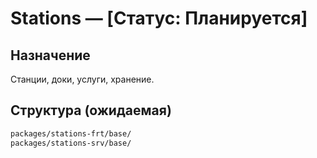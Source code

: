 # Stations — [Статус: Планируется]

## Назначение

Станции, доки, услуги, хранение.

## Структура (ожидаемая)

```txt
packages/stations-frt/base/
packages/stations-srv/base/
```
